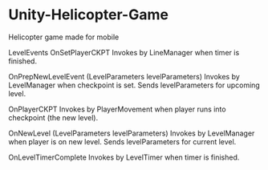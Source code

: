 # Unity-Helicopter-Game
Helicopter game made for mobile

LevelEvents
 OnSetPlayerCKPT
  Invokes by LineManager when timer is finished.

 OnPrepNewLevelEvent (LevelParameters levelParameters)
  Invokes by LevelManager when checkpoint is set.
  Sends levelParameters for upcoming level.

 OnPlayerCKPT
  Invokes by PlayerMovement when player runs into checkpoint (the new level).
  
 OnNewLevel (LevelParameters levelParameters)
  Invokes by LevelManager when player is on new level. 
  Sends levelParameters for current level.
 
 OnLevelTimerComplete 
  Invokes by LevelTimer when timer is finished.


